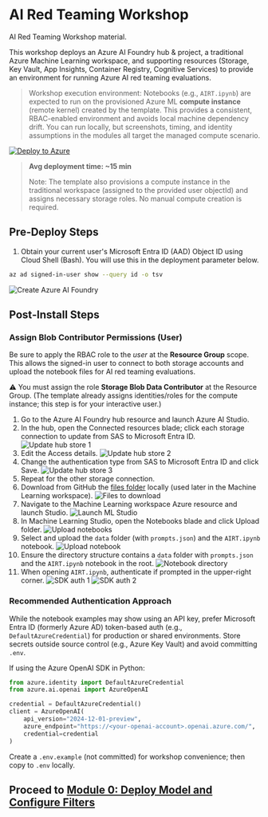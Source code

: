 # AI Red Teaming Workshop

AI Red Teaming Workshop material.

This workshop deploys an Azure AI Foundry hub & project, a traditional Azure Machine Learning workspace, and supporting resources (Storage, Key Vault, App Insights, Container Registry, Cognitive Services) to provide an environment for running Azure AI red teaming evaluations.

> Workshop execution environment: Notebooks (e.g., `AIRT.ipynb`) are expected to run on the provisioned Azure ML **compute instance** (remote kernel) created by the template. This provides a consistent, RBAC-enabled environment and avoids local machine dependency drift. You can run locally, but screenshots, timing, and identity assumptions in the modules all target the managed compute scenario.

[![Deploy to Azure](https://aka.ms/deploytoazurebutton)](https://portal.azure.com/#create/Microsoft.Template/uri/https%3A%2F%2Fraw.githubusercontent.com%2Fswiftsolves-msft%2FAI-Red-Teaming-Workshop%2Fmain%2Fazuredeploy.json)

> **Avg deployment time: ~15 min**
>
> Note: The template also provisions a compute instance in the traditional workspace (assigned to the provided user objectId) and assigns necessary storage roles. No manual compute creation is required.

## Pre‑Deploy Steps

1. Obtain your current user's Microsoft Entra ID (AAD) Object ID using Cloud Shell (Bash). You will use this in the deployment parameter below.

```bash
az ad signed-in-user show --query id -o tsv
```
  
![Create Azure AI Foundry](./images/deploytemplatedirections.png)

## Post‑Install Steps

### Assign Blob Contributor Permissions (User)

Be sure to apply the RBAC role to the *user* at the **Resource Group** scope. This allows the signed-in user to connect to both storage accounts and upload the notebook files for AI red teaming evaluations.

⚠️ You must assign the role **Storage Blob Data Contributor** at the Resource Group. (The template already assigns identities/roles for the compute instance; this step is for your interactive user.)

1. Go to the Azure AI Foundry hub resource and launch Azure AI Studio.
2. In the hub, open the Connected resources blade; click each storage connection to update from SAS to Microsoft Entra ID. ![Update hub store 1](./images/updateaihubstore1.png)
3. Edit the Access details. ![Update hub store 2](./images/updateaihubstore2.png)
4. Change the authentication type from SAS to Microsoft Entra ID and click Save. ![Update hub store 3](./images/updateaihubstore3.png)
5. Repeat for the other storage connection.
6. Download from GitHub the [files folder](https://github.com/swiftsolves-msft/AI-Red-team-evaluations-workshop/tree/main/workshop/files) locally (used later in the Machine Learning workspace). ![Files to download](./images/filestodownload.png)
7. Navigate to the Machine Learning workspace Azure resource and launch Studio. ![Launch ML Studio](./images/mlworkportal.png)
8. In Machine Learning Studio, open the Notebooks blade and click Upload folder. ![Upload notebooks](./images/mlnotebook.png)
9. Select and upload the `data` folder (with `prompts.json`) and the `AIRT.ipynb` notebook. ![Upload notebook](./images/mlnotebook2.png)
10. Ensure the directory structure contains a `data` folder with `prompts.json` and the `AIRT.ipynb` notebook in the root. ![Notebook directory](./images/mlnotebook3.png)
11. When opening `AIRT.ipynb`, authenticate if prompted in the upper-right corner. ![SDK auth 1](./images/authsdk.png) ![SDK auth 2](./images/authsdk2.png)

### Recommended Authentication Approach

While the notebook examples may show using an API key, prefer Microsoft Entra ID (formerly Azure AD) token-based auth (e.g., `DefaultAzureCredential`) for production or shared environments. Store secrets outside source control (e.g., Azure Key Vault) and avoid committing `.env`.

If using the Azure OpenAI SDK in Python:

```python
from azure.identity import DefaultAzureCredential
from azure.ai.openai import AzureOpenAI

credential = DefaultAzureCredential()
client = AzureOpenAI(
    api_version="2024-12-01-preview",
    azure_endpoint="https://<your-openai-account>.openai.azure.com/",
    credential=credential
)
```

Create a `.env.example` (not committed) for workshop convenience; then copy to `.env` locally.

## Proceed to [Module 0: Deploy Model and Configure Filters](./workshop/Module%200%20-%20Deploy%20Model%20and%20Configure%20Filters.md)
